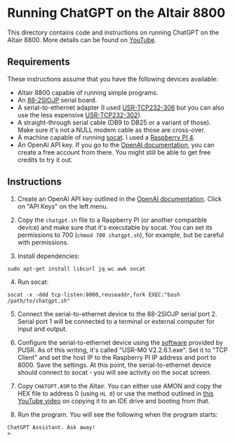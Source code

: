 # Running ChatGPT on the Altair 8800

This directory contains code and instructions on running ChatGPT on the Altair 8800. More details can be found on [YouTube](https://www.youtube.com/watch?v=d6jKWQAkzLc).

## Requirements

These instructions assume that you have the following devices available:
* Altair 8800 capable of running simple programs.
* An [88-2SIOJP](https://deramp.com/2SIOJP.html) serial board.
* A serial-to-ethernet adapter (I used [USR-TCP232-306](https://amzn.to/4cfMqlt) but you can also use the less expensive [USR-TCP232-302](https://amzn.to/4aiouwa)).
* A straight-through serial cable (DB9 to DB25 or a variant of those). Make sure it's not a NULL modem cable as those are cross-over.
* A machine capable of running [socat](https://www.redhat.com/sysadmin/getting-started-socat). I used a [Raspberry PI 4](https://amzn.to/49UWn6m).
* An OpenAI API key. If you go to the [OpenAI documentation](https://platform.openai.com/docs/overview), you can create a free account from there. You might still be able to get free credits to try it out.

## Instructions

1. Create an OpenAI API key outlined in the [OpenAI documentation](https://platform.openai.com/docs/overview). Click on "API Keys" on the left menu.

2. Copy the `chatgpt.sh` file to a Raspberry PI (or another compatible device) and make sure that it's executable by socat. You can set its permissions to 700 (`chmod 700 chatgpt.sh`), for example, but be careful with permissions.

3. Install dependencies:

```
sudo apt-get install libcurl jq wc awk socat
```

4. Run socat:

```
socat -x -ddd tcp-listen:8000,reuseaddr,fork EXEC:"bash /path/to/chatgpt.sh"
```

5. Connect the serial-to-ethernet device to the 88-2SIOJP serial port 2. Serial port 1 will be connected to a terminal or external computer for input and output.

6. Configure the serial-to-ethernet device using the [software](https://www.pusr.com/support/downloads) provided by PUSR. As of this writing, it's called "USR-M0 V2.2.6.1.exe". Set it to "TCP Client" and set the host IP to the Raspberry PI IP address and port to 8000. Save the settings. At this point, the serial-to-ethernet device should connect to socat - you will see activity on the socat screen.

7. Copy `CHATGPT.ASM` to the Altair. You can either use AMON and copy the HEX file to address 0 (using `HL 0`) or use the method outlined in [this YouTube video](https://www.youtube.com/watch?v=lt8m1Byoukw) on copying it to an IDE drive and booting from that.

8. Run the program. You will see the following when the program starts:

```
ChatGPT Assistant. Ask away!
>
```

